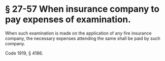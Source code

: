 # § 27-57 When insurance company to pay expenses of examination.

<p>When such examination is made on the application of any fire insurance company, the necessary expenses attending the same shall be paid by such company.</p><p>Code 1919, § 4186.</p>